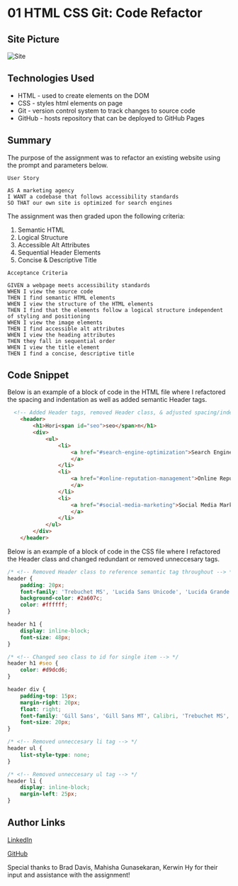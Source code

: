 # 01 HTML CSS Git: Code Refactor

## Site Picture
![Site](./assets/images/code-refactor.png)

## Technologies Used
- HTML - used to create elements on the DOM
- CSS - styles html elements on page
- Git - version control system to track changes to source code
- GitHub - hosts repository that can be deployed to GitHub Pages

## Summary 

The purpose of the assignment was to refactor an existing website using the prompt and parameters below.

```
User Story

AS A marketing agency
I WANT a codebase that follows accessibility standards
SO THAT our own site is optimized for search engines
```
The assignment was then graded upon the following criteria:

1. Semantic HTML
2. Logical Structure
3. Accessible Alt Attributes
4. Sequential Header Elements
5. Concise & Descriptive Title

```
Acceptance Criteria

GIVEN a webpage meets accessibility standards
WHEN I view the source code
THEN I find semantic HTML elements
WHEN I view the structure of the HTML elements
THEN I find that the elements follow a logical structure independent of styling and positioning
WHEN I view the image elements
THEN I find accessible alt attributes
WHEN I view the heading attributes
THEN they fall in sequential order
WHEN I view the title element
THEN I find a concise, descriptive title
```

## Code Snippet

Below is an example of a block of code in the HTML file where I refactored the spacing and indentation as well as added semantic Header tags.

```html
  <!-- Added Header tags, removed Header class, & adjusted spacing/indentation throughout section -->
    <header>
        <h1>Hori<span id="seo">seo</span>n</h1>
        <div>
            <ul>
                <li>
                    <a href="#search-engine-optimization">Search Engine Optimization
                    </a>
                </li>
                <li>
                    <a href="#online-reputation-management">Online Reputation Management
                    </a>
                </li>
                <li>
                    <a href="#social-media-marketing">Social Media Marketing
                    </a>
                </li>
            </ul>
        </div>
    </header>
```
Below is an example of a block of code in the CSS file where I refactored the Header class and changed redundant or removed unneccesary tags.

```css
/* <!-- Removed Header class to reference semantic tag throughout --> */
header {
    padding: 20px;
    font-family: 'Trebuchet MS', 'Lucida Sans Unicode', 'Lucida Grande', 'Lucida Sans', Arial, sans-serif;
    background-color: #2a607c;
    color: #ffffff;
}

header h1 {
    display: inline-block;
    font-size: 48px;
}

/* <!-- Changed seo class to id for single item --> */
header h1 #seo {
    color: #d9dcd6;
}

header div {
    padding-top: 15px;
    margin-right: 20px;
    float: right;
    font-family: 'Gill Sans', 'Gill Sans MT', Calibri, 'Trebuchet MS', sans-serif;
    font-size: 20px;
}

/* <!-- Removed unneccesary li tag --> */
header ul {
    list-style-type: none;
}

/* <!-- Removed unneccesary ul tag --> */
header li {
    display: inline-block;
    margin-left: 25px;
}
```

## Author Links
[LinkedIn](https://www.linkedin.com/in/wtgibson/)

[GitHub](https://github.com/wtgibson/1-code-refactor)

Special thanks to Brad Davis, Mahisha Gunasekaran, Kerwin Hy for their input and assistance with the assignment!
